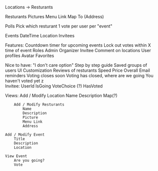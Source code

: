 Locations -> Resturants

Resturants
    Pictures
    Menu Link
    Map To (Address)

Polls
    Pick which resturant
    1 vote per user per "event"
    
Events
    DateTime
    Location
    Invitees
    
Features:
    Countdown timer for upcoming events
    Lock out votes within X time of event
    Roles
        Admin
        Organizer
        Invitee
    Comment on locations
    User profiles
        Avatar
        Favorites
    
Nice to have:
    "I don't care option"
    Step by step guide
    Saved groups of users
    UI Customization
    Reviews of resturants
        Speed
        Price
        Overall
    Email reminders
        Voting closes soon
        Voting has closed, where are we going
        You haven't voted yet
z    
Invitee:
    UserId
    IsGoing
    VoteChoice (?)
    HasVoted
        
Views:
    Add / Modify Location
        Name
        Description
        Map(?)
        
        Add / Modify Resturants
            Name
            Description
            Picture
            Menu Link
            Address

    Add / Modify Event
        Title
        Description
        Location
    
    View Event
        Are you going?
        Vote
        

